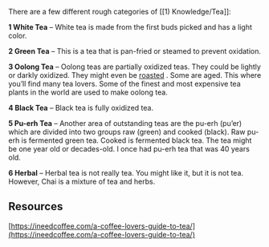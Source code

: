 There are a few different rough categories of [[1) Knowledge/Tea]]:

**1	White Tea** – White tea is made from the first buds picked and has a light color.

**2	Green Tea** – This is a tea that is pan-fried or steamed to prevent oxidation.

**3	Oolong Tea** – Oolong teas are partially oxidized teas. They could be lightly or darkly oxidized. They might even be  [roasted](https://ineedcoffee.com/home-roasting-oolong-tea/) . Some are aged. This where you’ll find many tea lovers. Some of the finest and most expensive tea plants in the world are used to make oolong tea.

**4	Black Tea** – Black tea is fully oxidized tea.

**5	Pu-erh Tea** – Another area of outstanding teas are the pu-erh (pu’er) which are divided into two groups raw (green) and cooked (black). Raw pu-erh is fermented green tea. Cooked is fermented black tea. The tea might be one year old or decades-old. I once had pu-erh tea that was 40 years old.

**6	Herbal** – Herbal tea is not really tea. You might like it, but it is not tea. However, Chai is a mixture of tea and herbs.

## Resources

[https://ineedcoffee.com/a-coffee-lovers-guide-to-tea/](https://ineedcoffee.com/a-coffee-lovers-guide-to-tea/)



